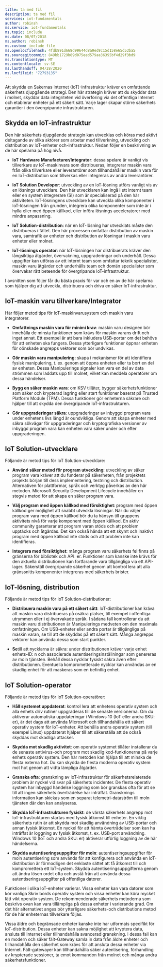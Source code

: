 ```yaml
---
title: ta med fil
description: ta med fil
services: iot-fundamentals
author: robinsh
ms.service: iot-fundamentals
ms.topic: include
ms.date: 08/07/2018
ms.author: robinsh
ms.custom: include file
ms.openlocfilehash: 4fdb891d668d99644d8a9ed9c15d158e65d53ba5
ms.sourcegitcommit: 849bb1729b89d075eed579aa36395bf4d29f3bd9
ms.translationtype: MT
ms.contentlocale: sv-SE
ms.lasthandoff: 04/28/2020
ms.locfileid: "72793135"
---
```

Att skydda en Sakernas Internet (IoT)-infrastruktur kräver en omfattande säkerhets djupgående strategi. Den här strategin kräver att du skyddar data i molnet, skyddar data integriteten vid överföring via det offentliga Internet och etablerar enheter på ett säkert sätt. Varje lager skapar större säkerhets garantier i den övergripande infrastrukturen.

## <a name="secure-an-iot-infrastructure"></a>Skydda en IoT-infrastruktur

Den här säkerhets djupgående strategin kan utvecklas och köras med aktivt deltagande av olika aktörer som arbetar med tillverkning, utveckling och distribution av IoT-enheter och-infrastruktur. Nedan följer en beskrivning av de här spelarna på hög nivå.

* **IoT Hardware Manufacturer/Integrator**: dessa spelare är vanligt vis tillverkare av IoT-maskinvara som distribueras, integrerar maskin vara från olika tillverkare eller leverantörer som tillhandahåller maskin vara för en IoT-distribution som tillverkas eller integreras av andra leverantörer.

* **IoT Solution Developer**: utveckling av en IoT-lösning utförs vanligt vis av en lösnings utvecklare. Den här utvecklaren kan ingå i ett internt team eller en system integrerare (SI) som är specialiserad på den här aktiviteten. IoT-lösningens utvecklare kan utveckla olika komponenter i IoT-lösningen från grunden, integrera olika komponenter som inte är i hylla eller med öppen källkod, eller införa lösnings acceleratorer med mindre anpassning.

* **IoT Solution-distribution**: när en IoT-lösning har utvecklats måste den distribueras i fältet. Den här processen omfattar distribution av maskin vara, samtrafik av enheter och distribution av lösningar i maskin varu enheter eller molnet.

* **IoT-lösnings operator**: när IoT-lösningen har distribuerats kräver den långsiktiga åtgärder, övervakning, uppgraderingar och underhåll. Dessa uppgifter kan utföras av ett internt team som omfattar teknik specialister, maskin varu åtgärder och underhålls team och domän specialister som övervakar rätt beteende för övergripande IoT-infrastruktur.

I avsnitten som följer får du bästa praxis för var och en av de här spelarna som hjälper dig att utveckla, distribuera och driva en säker IoT-infrastruktur.

## <a name="iot-hardware-manufacturerintegrator"></a>IoT-maskin varu tillverkare/Integrator

Här följer metod tips för IoT-maskinvarusystem och maskin varu integratorer.

* **Omfattnings maskin vara för minimi krav**: maskin varu designen bör innehålla de minsta funktioner som krävs för maskin varans drift och inget annat. Ett exempel är att bara inkludera USB-portar om det behövs för att enheten ska fungera. Dessa ytterligare funktioner öppnar enheten för oönskade angrepps vektorer som bör undvikas.

* **Gör maskin varu manipulering**: skapa i mekanismer för att identifiera fysisk manipulering, t. ex. genom att öppna enheten eller ta bort en del av enheten. Dessa Manipulerings signaler kan vara en del av data strömmen som laddats upp till molnet, vilket kan meddela operatörer om dessa händelser.

* **Bygg en säker maskin vara**: om KSV tillåter, bygger säkerhetsfunktioner som säker och krypterad lagring eller start funktioner baserat på Trusted Platform Module (TPM). Dessa funktioner gör enheterna säkrare och hjälper till att skydda den övergripande IoT-infrastrukturen.

* **Gör uppgraderingar säkra**: uppgraderingar av inbyggd program vara under enhetens livs längd är oundvikliga. Genom att skapa enheter med säkra sökvägar för uppgraderingar och kryptografiska versioner av inbyggd program vara kan enheten vara säker under och efter uppgraderingen.

## <a name="iot-solution-developer"></a>IoT Solution-utvecklare

Följande är metod tips för IoT Solution-utvecklare:

* **Använd säker metod för program utveckling**: utveckling av säker program vara kräver att du funderar på säkerheten, från projektets projekts början till dess implementering, testning och distribution. Alternativen för plattformar, språk och verktyg påverkas av den här metoden. Microsoft Security Development Lifecycle innehåller en stegvis metod för att skapa en säker program vara.

* **Välj program med öppen källkod med försiktighet**: program med öppen källkod ger möjlighet att snabbt utveckla lösningar. När du väljer program vara med öppen källkod bör du ta hänsyn till gruppens aktivitets nivå för varje komponent med öppen källkod. En aktiv community garanterar att program varan stöds och att problem upptäcks och åtgärdas. Det kan också hända att ett skymt och inaktivt program med öppen källkod inte stöds och att problem inte kan identifieras.

* **Integrera med försiktighet**: många program varu säkerhets fel finns på gränserna för bibliotek och API: er. Funktioner som kanske inte krävs för den aktuella distributionen kan fortfarande vara tillgängliga via ett API-lager. Säkerställ övergripande säkerhet genom att kontrol lera att alla gränssnitts komponenter integreras med säkerhets brister.

## <a name="iot-solution-deployer"></a>IoT-lösning, distribution

Följande är metod tips för IoT Solution-distributioner:

* **Distribuera maskin vara på ett säkert sätt**: IoT-distributioner kan kräva att maskin vara distribueras på osäkra platser, till exempel i offentliga utrymmen eller i ej övervakade språk. I sådana fall kontrollerar du att maskin varu distributionen är Manipulerings medveten om den maximala omfattningen. Om USB-enheter eller andra portar är tillgängliga på maskin varan, se till att de skyddas på ett säkert sätt. Många angrepps vektorer kan använda dessa som start punkter.

* **Se**till att nycklarna är säkra: under distributionen kräver varje enhet enhets-ID: n och associerade autentiseringsinställningar som genereras av moln tjänsten. Behåll dessa nycklar fysiskt säkra även efter distributionen. Eventuella komprometterade nycklar kan användas av en skadlig enhet för att maskeras som en befintlig enhet.

## <a name="iot-solution-operator"></a>IoT Solution-operator

Följande är metod tips för IoT Solution-operatörer:

* **Håll systemet uppdaterat**: kontrol lera att enhetens operativ system och alla enhets driv rutiner uppgraderas till de senaste versionerna. Om du aktiverar automatiska uppdateringar i Windows 10 (IoT eller andra SKU: er), är det dags att använda Microsoft och tillhandahålla ett säkert operativ system för IoT-enheter. Att behålla andra operativ system (till exempel Linux) uppdaterat hjälper till att säkerställa att de också skyddas mot skadliga attacker.

* **Skydda mot skadlig aktivitet**: om operativ systemet tillåter installerar du de senaste antivirus-och program mot skadlig kod-funktionerna på varje enhets operativ system. Den här metoden kan hjälpa till att minska de flesta externa hot. Du kan skydda de flesta moderna operativ system mot hot genom att vidta lämpliga åtgärder.

* **Granska ofta**: granskning av IoT-infrastruktur för säkerhetsrelaterade problem är nyckel vid svar på säkerhets incidenter. De flesta operativ system har inbyggd händelse loggning som bör granskas ofta för att se till att ingen säkerhets överträdelse har inträffat. Gransknings information kan skickas som en separat telemetri-dataström till moln tjänsten där den kan analyseras.

* **Skydda IoT-infrastrukturen fysiskt**: de värsta säkerhets angrepp mot IoT-infrastrukturen startas med fysisk åtkomst till enheter. En viktig säkerhets rutin är att skydda mot skadlig användning av USB-portar och annan fysisk åtkomst. En nyckel för att hämta överträdelser som kan ha inträffat är loggning av fysisk åtkomst, t. ex. USB-port användning. Windows 10 (IoT och andra SKU: er) aktiverar utförlig loggning av de här händelserna.

* **Skydda autentiseringsuppgifter för moln**: autentiseringsuppgifter för moln autentisering som används för att konfigurera och använda en IoT-distribution är förmodligen det enklaste sättet att få åtkomst till och kompromettera ett IoT-system. Skydda autentiseringsuppgifterna genom att ändra lösen ordet ofta och avstå från att använda dessa autentiseringsuppgifter på offentliga datorer.

Funktioner i olika IoT-enheter varierar. Vissa enheter kan vara datorer som kör vanliga Skriv bords operativ system och vissa enheter kan köra mycket lätt vikt operativ system. De rekommenderade säkerhets metoderna som beskrivs ovan kan vara tillämpliga på dessa enheter i varierande grad. Om det här alternativet anges bör ytterligare säkerhets-och distributions metod för de här enheternas tillverkare följas.

Vissa äldre och begränsade enheter kanske inte har utformats specifikt för IoT-distribution. Dessa enheter kan sakna möjlighet att kryptera data, ansluta till Internet eller tillhandahålla avancerad granskning. I dessa fall kan en modern och säker fält-Gateway samla in data från äldre enheter och tillhandahålla den säkerhet som krävs för att ansluta dessa enheter via Internet. Fält-gatewayer kan tillhandahålla säker autentisering, förhandling av krypterade sessioner, ta emot kommandon från molnet och många andra säkerhetsfunktioner.